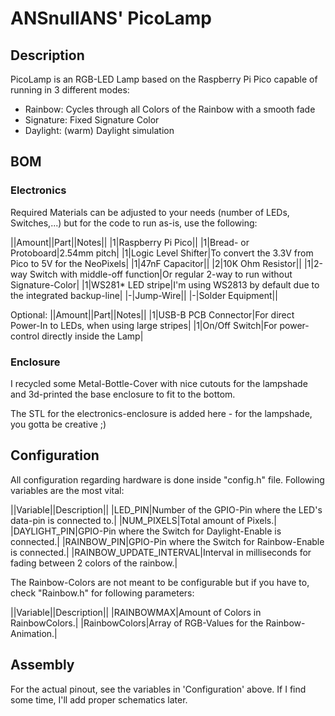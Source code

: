 # ANSnullANS' PicoLamp

## Description

PicoLamp is an RGB-LED Lamp based on the Raspberry Pi Pico capable of running in 3 different modes:

- Rainbow: Cycles through all Colors of the Rainbow with a smooth fade
- Signature: Fixed Signature Color
- Daylight: (warm) Daylight simulation

## BOM

### Electronics

Required Materials can be adjusted to your needs (number of LEDs, Switches,...) but for the code to run as-is, use the following:

||Amount||Part||Notes||
|1|Raspberry Pi Pico||
|1|Bread- or Protoboard|2.54mm pitch|
|1|Logic Level Shifter|To convert the 3.3V from Pico to 5V for the NeoPixels|
|1|47nF Capacitor||
|2|10K Ohm Resistor||
|1|2-way Switch with middle-off function|Or regular 2-way to run without Signature-Color|
|1|WS281* LED stripe|I'm using WS2813 by default due to the integrated backup-line|
|-|Jump-Wire||
|-|Solder Equipment||

Optional:
||Amount||Part||Notes||
|1|USB-B PCB Connector|For direct Power-In to LEDs, when using large stripes|
|1|On/Off Switch|For power-control directly inside the Lamp|

### Enclosure

I recycled some Metal-Bottle-Cover with nice cutouts for the lampshade and 3d-printed the base enclosure to fit to the bottom.

The STL for the electronics-enclosure is added here - for the lampshade, you gotta be creative ;)

## Configuration

All configuration regarding hardware is done inside "config.h" file. Following variables are the most vital:

||Variable||Description||
|LED_PIN|Number of the GPIO-Pin where the LED's data-pin is connected to.|
|NUM_PIXELS|Total amount of Pixels.|
|DAYLIGHT_PIN|GPIO-Pin where the Switch for Daylight-Enable is connected.|
|RAINBOW_PIN|GPIO-Pin where the Switch for Rainbow-Enable is connected.|
|RAINBOW_UPDATE_INTERVAL|Interval in milliseconds for fading between 2 colors of the rainbow.|

The Rainbow-Colors are not meant to be configurable but if you have to, check "Rainbow.h" for following parameters:

||Variable||Description||
|RAINBOWMAX|Amount of Colors in RainbowColors.|
|RainbowColors|Array of RGB-Values for the Rainbow-Animation.|

## Assembly

For the actual pinout, see the variables in 'Configuration' above. If I find some time, I'll add proper schematics later.
